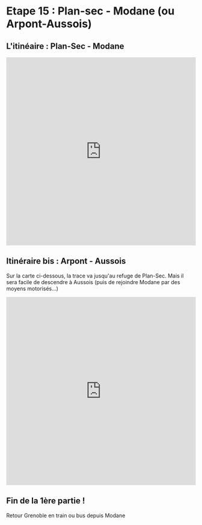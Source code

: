 # Etape 15 : Plan-sec - Modane (ou Arpont-Aussois)
## L'itinéaire : Plan-Sec - Modane

<iframe src="https://gpx.studio/?state=%7B%22ids%22:%5B%221U7rXsVULSIyzAfHbdBV1CcExGCumZmoN%22%5D%7D&embed&distance" width="100%" height="500" frameborder="0" allowfullscreen><p><a href="https://gpx.studio/?state=%7B%22ids%22:%5B%221U7rXsVULSIyzAfHbdBV1CcExGCumZmoN%22%5D%7D"></a></p></iframe>

## Itinéraire bis : Arpont - Aussois
Sur la carte ci-dessous, la trace va jusqu'au refuge de Plan-Sec. Mais il sera facile de descendre à Aussois (puis de rejoindre Modane par des moyens motorisés...)

<iframe src="https://gpx.studio/?state=%7B%22ids%22:%5B%221u5seUmYLXiAdOCSSeWT7luzNFe65EbY1%22%5D%7D&embed&distance" width="100%" height="500" frameborder="0" allowfullscreen><p><a href="https://gpx.studio/?state=%7B%22ids%22:%5B%221u5seUmYLXiAdOCSSeWT7luzNFe65EbY1%22%5D%7D"></a></p></iframe>


## Fin de la 1ère partie !
Retour Grenoble en train ou bus depuis Modane

